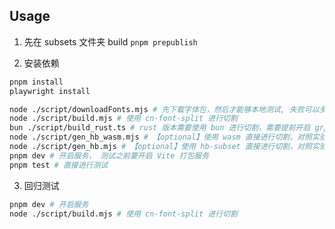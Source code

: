 ## Usage

1. 先在 subsets 文件夹 build `pnpm prepublish`

2. 安装依赖

```sh
pnpm install
playwright install
```

```sh
node ./script/downloadFonts.mjs # 先下载字体包，然后才能够本地测试, 失败可以多次执行
node ./script/build.mjs # 使用 cn-font-split 进行切割
bun ./script/build_rust.ts # rust 版本需要使用 bun 进行切割，需要提前开启 grpc 项目
node ./script/gen_hb_wasm.mjs # 【optional】使用 wasm 直接进行切割，对照实验作用
node ./script/gen_hb.mjs # 【optional】使用 hb-subset 直接进行切割，对照实验作用
pnpm dev # 开启服务， 测试之前要开启 Vite 打包服务
pnpm test # 直接进行测试
```

3. 回归测试

```sh
pnpm dev # 开启服务
node ./script/build.mjs # 使用 cn-font-split 进行切割
```
